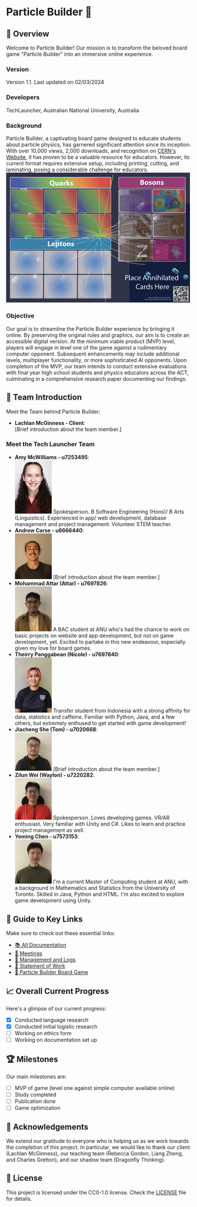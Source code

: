 # Particle Builder 🌌

## 🌟 Overview
Welcome to Particle Builder! Our mission is to transform the beloved board game "Particle Builder" into an immersive online experience.

### Version
Version 1.1. Last updated on 02/03/2024

### Developers 
TechLauncher, Australian National University, Australia

### Background 
Particle Builder, a captivating board game designed to educate students about particle physics, has garnered significant attention since its inception. With over 10,000 views, 2,000 downloads, and recognition on [CERN's Website](https://scoollab.web.cern.ch/particle-physics-games), it has proven to be a valuable resource for educators. However, its current format requires extensive setup, including printing, cutting, and laminating, posing a considerable challenge for educators.
<img src="game-mat.png" alt="Game Mat" width="500">

### Objective 
Our goal is to streamline the Particle Builder experience by bringing it online. By preserving the original rules and graphics, our aim is to create an accessible digital version. At the minimum viable product (MVP) level, players will engage in level one of the game against a rudimentary computer opponent. Subsequent enhancements may include additional levels, multiplayer functionality, or more sophisticated AI opponents. Upon completion of the MVP, our team intends to conduct extensive evaluations with final year high school students and physics educators across the ACT, culminating in a comprehensive research paper documenting our findings.

## 🚀 Team Introduction
Meet the Team behind Particle Builder:

- **Lachlan McGinness - Client**: <br />
  [Brief introduction about the team member.]

### Meet the Tech Launcher Team
- **Amy McWilliams - u7253495**: <br />
  <img src="amy-photo.png" alt="Amy" width="100">
  Spokesperson. B Software Engineering (Hons)/ B Arts (Linguistics). Experienced in app/ web development, database management and project management. Volunteer STEM teacher. 
- **Andrew Carse - u6666440**: <br />
  <img src="andrew-photo.jpg" alt="Andrew" width="100">
  [Brief introduction about the team member.]
- **Mohammad Attar (Attar) - u7697826**:<br />
  <img src="attar-photo.jpg" alt="Attar" width="100">
  A BAC student at ANU who's had the chance to work on basic projects on website and app development, but not on game development, yet. Excited to partake in this new endeavour, especially given my love for board games.
- **Theirry Panggabean (Nicole) - u7697840**: <br />
  <img src="nicole-photo.jpg" alt="Nicole" width="100">
  Transfer student from Indonesia with a strong affinity for data, statistics and caffeine. Familiar with Python, Java, and a few others, but extremely enthused to get started with game development!
- **Jiacheng She (Tom) - u7020668**: <br />
  <img src="tom-photo.jpg" alt="Tom" width="100">
  [Brief introduction about the team member.]
- **Zilun Wei (Waylon) - u7220282**: <br />
  <img src="waylon-photo.jpg" alt="Waylon" width="100">
  Spokesperson. Loves developing games. VR/AR enthusiast. Very familiar with Unity and C#. Likes to learn and practice project management as well.
- **Yeming Chen - u7573153**: <br />
  <img src="yeming-photo.jpg" alt="Yeming" width="100">
  I'm a current Master of Computing student at ANU, with a background in Mathematics and Statistics from the University of Toronto. Skilled in Java, Python and HTML. I'm also excited to explore game development using Unity.

## 🔗 Guide to Key Links
Make sure to check out these essential links:
- [📚 All Documentation](https://drive.google.com/drive/folders/1gNQTMTf48UgRHE4ytIJuaeIxGWWiEp39)
- [📅 Meetings](https://drive.google.com/drive/folders/1mIbBs1T88vYvBBDxnpUPaGI2cbuYlJ0V)
- [📝 Management and Logs](https://drive.google.com/drive/folders/1xDHlIG2zxgXX8JDGjmVamH--LjQP0a0U)
- [💼 Statement of Work](https://docs.google.com/document/d/1qSa2f-sy6qGiY9qCsEOh26du-j6DDjofjy3XefuoVzk/edit?usp=sharing)
- [🎲 Particle Builder Board Game](https://zenodo.org/records/3594204)

## 📈 Overall Current Progress
Here's a glimpse of our current progress:
- [x] Conducted language research
- [x] Conducted initial logistic research
- [ ] Working on ethics form
- [ ] Working on documentation set up

## 🏆 Milestones 
Our main milestones are: 
- [ ] MVP of game (level one against simple computer available online)
- [ ] Study completed
- [ ] Publication done
- [ ] Game optimization

## 🙏 Acknowledgements
We extend our gratitude to everyone who is helping us as we work towards the completion of this project. In particular, we would like to thank our client (Lachlan McGinness), our teaching team (Rebecca Gordon, Liang Zheng, and Charles Gretton), and our shadow team (Dragonfly Thinking).

## 📄 License
This project is licensed under the CC0-1.0 license. Check the [LICENSE](LICENSE) file for details.
